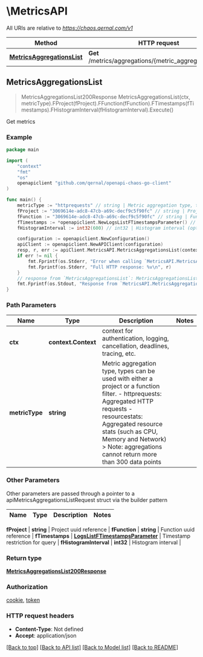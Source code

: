 # \MetricsAPI

All URIs are relative to *https://chaos.qernal.com/v1*

Method | HTTP request | Description
------------- | ------------- | -------------
[**MetricsAggregationsList**](MetricsAPI.md#MetricsAggregationsList) | **Get** /metrics/aggregations/{metric_aggregation_type} | Get metrics



## MetricsAggregationsList

> MetricsAggregationsList200Response MetricsAggregationsList(ctx, metricType).FProject(fProject).FFunction(fFunction).FTimestamps(fTimestamps).FHistogramInterval(fHistogramInterval).Execute()

Get metrics



### Example

```go
package main

import (
	"context"
	"fmt"
	"os"
	openapiclient "github.com/qernal/openapi-chaos-go-client"
)

func main() {
	metricType := "httprequests" // string | Metric aggregation type, types can be used with either a project or a function filter.  - httprequests: Aggregated HTTP requests - resourcestats: Aggregated resource stats (such as CPU, Memory and Network)  > Note: aggregations cannot return more than 300 data points 
	fProject := "3069614e-adc8-47cb-a69c-decf9c5f90fc" // string | Project uuid reference (optional)
	fFunction := "3069614e-adc8-47cb-a69c-decf9c5f90fc" // string | Function uuid reference (optional)
	fTimestamps := *openapiclient.NewLogsListFTimestampsParameter() // LogsListFTimestampsParameter | Timestamp restriction for query (optional)
	fHistogramInterval := int32(600) // int32 | Histogram interval (optional)

	configuration := openapiclient.NewConfiguration()
	apiClient := openapiclient.NewAPIClient(configuration)
	resp, r, err := apiClient.MetricsAPI.MetricsAggregationsList(context.Background(), metricType).FProject(fProject).FFunction(fFunction).FTimestamps(fTimestamps).FHistogramInterval(fHistogramInterval).Execute()
	if err != nil {
		fmt.Fprintf(os.Stderr, "Error when calling `MetricsAPI.MetricsAggregationsList``: %v\n", err)
		fmt.Fprintf(os.Stderr, "Full HTTP response: %v\n", r)
	}
	// response from `MetricsAggregationsList`: MetricsAggregationsList200Response
	fmt.Fprintf(os.Stdout, "Response from `MetricsAPI.MetricsAggregationsList`: %v\n", resp)
}
```

### Path Parameters


Name | Type | Description  | Notes
------------- | ------------- | ------------- | -------------
**ctx** | **context.Context** | context for authentication, logging, cancellation, deadlines, tracing, etc.
**metricType** | **string** | Metric aggregation type, types can be used with either a project or a function filter.  - httprequests: Aggregated HTTP requests - resourcestats: Aggregated resource stats (such as CPU, Memory and Network)  &gt; Note: aggregations cannot return more than 300 data points  | 

### Other Parameters

Other parameters are passed through a pointer to a apiMetricsAggregationsListRequest struct via the builder pattern


Name | Type | Description  | Notes
------------- | ------------- | ------------- | -------------

 **fProject** | **string** | Project uuid reference | 
 **fFunction** | **string** | Function uuid reference | 
 **fTimestamps** | [**LogsListFTimestampsParameter**](LogsListFTimestampsParameter.md) | Timestamp restriction for query | 
 **fHistogramInterval** | **int32** | Histogram interval | 

### Return type

[**MetricsAggregationsList200Response**](MetricsAggregationsList200Response.md)

### Authorization

[cookie](../README.md#cookie), [token](../README.md#token)

### HTTP request headers

- **Content-Type**: Not defined
- **Accept**: application/json

[[Back to top]](#) [[Back to API list]](../README.md#documentation-for-api-endpoints)
[[Back to Model list]](../README.md#documentation-for-models)
[[Back to README]](../README.md)

